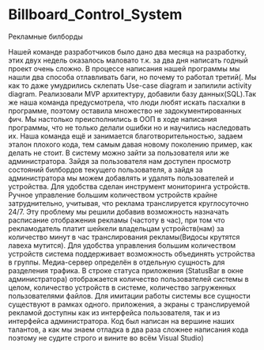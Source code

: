 # Billboard_Control_System
Рекламные билборды

Нашей команде разработчиков было дано два месяца на разработку, этих двух недель оказалось маловато т.к. за два дня написать годный проект очень сложно. 
В процессе написания нашей программы мы нашли два способа отлавливать баги, но почему то работал третий(. Мы как то даже умудрились склепать Use-case diagram и запилили activity diagram. Реализовали MVP архитектуру, добавили базу данных(SQL).Так же наша команда предусмотрела, что люди любят искать пасхалки в программе, поэтому оставила множество не задокументированных фич. Мы настолько преисполнились в ООП в ходе написания программы, что не только делали ошибки но и научились наследовать их. 
Наша команда ещё и занимается благотворительностью, задаем эталон плохого кода, тем самым давая новому поколению пример, как делать не стоит. 
В систему можно зайти за пользователя или же администратора. Зайдя за пользователя нам доступен просмотр состояний билбордов текущего пользователя, а зайдя за администратора мы можем добавлять и удалять пользователей и устройства. Для удобства сделан инструмент мониторинга устройств. 
Ручное управление большим количеством устройств крайне затруднительно, учитывая, что реклама транслируется круглосуточно 24/7. Эту проблему мы решили добавив возможность назначать расписание отображения рекламы (частоту в час), при том что рекламодатель платит шейкели владельцам устройств(нам) за количество минут в час транслирования рекламы(Видосы крутятся лавеха мутится). Для удобства управления большим количеством устройств система поддерживает возможность объединять устройства в группы. 
Медиа-сервер определён в отдельную сущность для разделения трафика. В строке статуса приложения (StatusBar в окне администратора) отображается количество пользователей системы в целом, количество устройств в системе, количество загруженных пользователями файлов. Для имитации работы системы все сущности существуют в рамках одного. приложения, а экраны с транслируемой рекламой доступны как из интерфейса пользователя, так и из интерфейса администратора.
Код был написан на вершине наших талантов, а как мы знаем отладка в два раза сложнее написания кода поэтому не судите строго и вините во всём Visual Studio)
